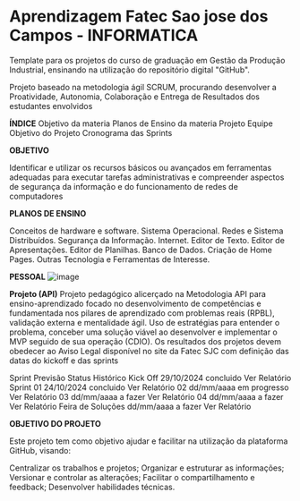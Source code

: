 # Aprendizagem Fatec Sao jose dos Campos - INFORMATICA 

Template para os projetos do curso de graduação em Gestão da Produção Industrial, ensinando na utilização do repositório digital "GitHub".

Projeto baseado na metodologia ágil SCRUM, procurando desenvolver a Proatividade, Autonomia, Colaboração e Entrega de Resultados dos estudantes envolvidos

**ÍNDICE**
Objetivo da materia 
Planos de Ensino da materia 
Projeto
Equipe
Objetivo do Projeto
Cronograma das Sprints


**OBJETIVO**

Identificar e utilizar os recursos básicos ou avançados em ferramentas adequadas para executar tarefas administrativas e compreender aspectos de segurança da informação e do funcionamento de redes de computadores

**PLANOS DE ENSINO**

Conceitos de hardware e software.
Sistema Operacional. 
Redes e Sistema Distribuídos. 
Segurança da Informação. Internet. 
Editor de Texto. 
Editor de Apresentações. 
Editor de Planilhas. 
Banco de Dados. 
Criação de Home Pages. 
Outras Tecnologia e Ferramentas de Interesse.

 **PESSOAL**
![image](https://github.com/user-attachments/assets/1af08a4a-8155-463a-93cf-edf119228ed7)

**Projeto (API)**
Projeto pedagógico alicerçado na Metodologia API para ensino-aprendizado focado no desenvolvimento de competências e fundamentada nos pilares de aprendizado com problemas reais (RPBL), validação externa e mentalidade ágil. Uso de estratégias para entender o problema, conceber uma solução viável ao desenvolver e implementar o MVP seguido de sua operação (CDIO). Os resultados dos projetos devem obedecer ao Aviso Legal disponível no site da Fatec SJC com definição das datas do kickoff e das sprints

Sprint	Previsão	Status	Histórico
Kick Off	29/10/2024	concluido	Ver Relatório
Sprint 01	24/10/2024	concluido	Ver Relatório
02	dd/mm/aaaa	em progresso	Ver Relatório
03	dd/mm/aaaa	a fazer	Ver Relatório
04	dd/mm/aaaa	a fazer	Ver Relatório
Feira de Soluções	dd/mm/aaaa	a fazer	Ver Relatório

 **OBJETIVO DO PROJETO**

Este projeto tem como objetivo ajudar e facilitar na utilização da plataforma GitHub, visando:

Centralizar os trabalhos e projetos;
Organizar e estruturar as informações;
Versionar e controlar as alterações;
Facilitar o compartilhamento e feedback;
Desenvolver habilidades técnicas.





 
